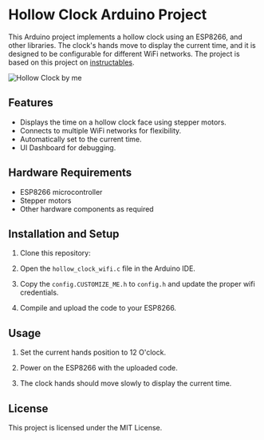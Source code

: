 # Hollow Clock Arduino Project

This Arduino project implements a hollow clock using an ESP8266, and other libraries. The clock's hands move to display the current time, and it is designed to be configurable for different WiFi networks.
The project is based on this project on [instructables](https://www.instructables.com/Hollow-Clock-4).

![Hollow Clock by me](https://github.com/shashwat001/hollow_clock_wifi/assets/1008906/a3bc4948-c823-44b2-983d-1fa43c9bf22a)


## Features

- Displays the time on a hollow clock face using stepper motors.
- Connects to multiple WiFi networks for flexibility.
- Automatically set to the current time.
- UI Dashboard for debugging.

## Hardware Requirements

- ESP8266 microcontroller
- Stepper motors
- Other hardware components as required

## Installation and Setup

1. Clone this repository:

2. Open the `hollow_clock_wifi.c` file in the Arduino IDE.

3. Copy the `config.CUSTOMIZE_ME.h` to `config.h` and update the proper wifi credentials.

4. Compile and upload the code to your ESP8266.

## Usage

1. Set the current hands position to 12 O'clock.

2. Power on the ESP8266 with the uploaded code.

3. The clock hands should move slowly to display the current time.

## License
This project is licensed under the MIT License.


